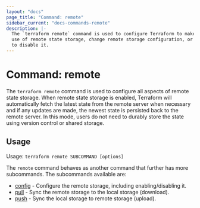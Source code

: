 ```yaml
---
layout: "docs"
page_title: "Command: remote"
sidebar_current: "docs-commands-remote"
description: |-
  The `terraform remote` command is used to configure Terraform to make
  use of remote state storage, change remote storage configuration, or
  to disable it.
---
```


# Command: remote

The `terraform remote` command is used to configure all aspects of
remote state storage. When remote state storage is enabled,
Terraform will automatically fetch the latest state from the remote
server when necessary and if any updates are made, the newest state
is persisted back to the remote server.
In this mode, users do not need to durably store the state using version
control or shared storage.

## Usage

Usage: `terraform remote SUBCOMMAND [options]`

The `remote` command behaves as another command that further has more
subcommands. The subcommands available are:

  * [config](/docs/commands/remote-config.html) - Configure the remote storage,
      including enabling/disabling it.
  * [pull](/docs/commands/remote-pull.html) - Sync the remote storage to
      the local storage (download).
  * [push](/docs/commands/remote-push.html) - Sync the local storage to
      remote storage (upload).
